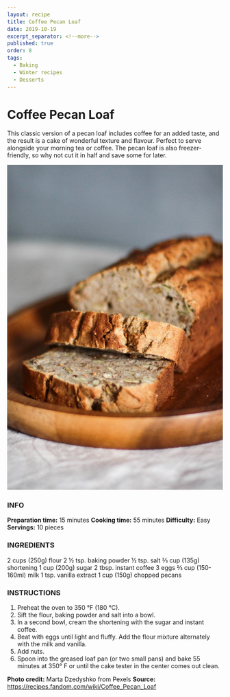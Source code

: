 ```yaml
---
layout: recipe
title: Coffee Pecan Loaf
date: 2019-10-19
excerpt_separator: <!--more-->
published: true
order: 8
tags:
  - Baking
  - Winter recipes
  - Desserts
---
```


# Coffee Pecan Loaf

This classic version of a pecan loaf includes coffee for an added taste, and the result is a cake of wonderful texture and flavour. Perfect to serve alongside your morning tea or coffee. The pecan loaf is also freezer-friendly, so why not cut it in half and save some for later.

<!--more-->

[![Pecan loaf](/_uploads/pecanloaf.jpg)](/_uploads/pecanloaf.jpg)


### INFO

**Preparation time:** 15 minutes
**Cooking time:** 55 minutes
**Difficulty:** Easy
**Servings:** 10 pieces


### INGREDIENTS

2 cups (250g) flour
2 ½ tsp. baking powder
½ tsp. salt
⅔ cup (135g) shortening
1 cup (200g) sugar
2 tbsp. instant coffee
3 eggs
⅔ cup (150-160ml) milk
1 tsp. vanilla extract
1 cup (150g) chopped pecans


### INSTRUCTIONS

1.	Preheat the oven to 350 °F (180 °C).
2.	Sift the flour, baking powder and salt into a bowl.
3.	In a second bowl, cream the shortening with the sugar and instant coffee.
4. Beat with eggs until light and fluffy. Add the flour mixture alternately with the milk and vanilla.
5.	Add nuts.
6.	Spoon into the greased loaf pan (or two small pans) and bake 55 minutes at 350° F or until the cake tester in the center comes out clean.



**Photo credit:** Marta Dzedyshko from Pexels
**Source:** https://recipes.fandom.com/wiki/Coffee_Pecan_Loaf
